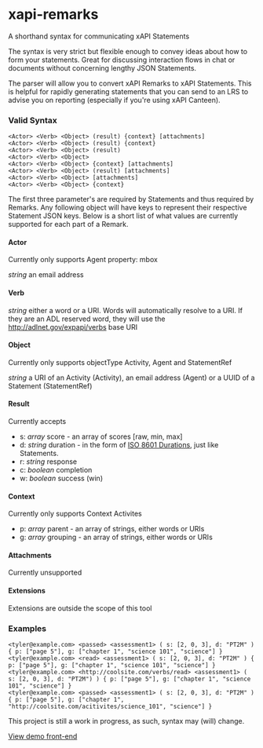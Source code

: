# xapi-remarks
A shorthand syntax for communicating xAPI Statements

The syntax is very strict but flexible enough to convey ideas about how to form your statements. Great for discussing interaction flows in chat or documents without concerning lengthy JSON Statements.

The parser will allow you to convert xAPI Remarks to xAPI Statements. This is helpful for rapidly generating statements that you can send to an LRS to advise you on reporting (especially if you're using xAPI Canteen).

### Valid Syntax
```
<Actor> <Verb> <Object> (result) {context} [attachments]
<Actor> <Verb> <Object> (result) {context}
<Actor> <Verb> <Object> (result)
<Actor> <Verb> <Object>
<Actor> <Verb> <Object> {context} [attachments]
<Actor> <Verb> <Object> (result) [attachments]
<Actor> <Verb> <Object> [attachments]
<Actor> <Verb> <Object> {context}
```

The first three parameter's are required by Statements and thus required by Remarks. Any following object will have keys to represent their respective Statement JSON keys. Below is a short list of what values are currently supported for each part of a Remark.

#### Actor

Currently only supports Agent property: mbox

*string* an email address

#### Verb

*string* either a word or a URI. Words will automatically resolve to a URI. If they are an ADL reserved word, they will use the http://adlnet.gov/expapi/verbs base URI

#### Object

Currently only supports objectType Activity, Agent and StatementRef

*string* a URI of an Activity (Activity), an email address (Agent) or a UUID of a Statement (StatementRef)

#### Result

Currently accepts

* s: *array* score - an array of scores [raw, min, max]
* d: *string* duration - in the form of [ISO 8601 Durations](http://www.wikiwand.com/en/ISO_8601#/Durations), just like Statements.
* r: *string* response
* c: *boolean* completion
* w: *boolean* success (win)

#### Context

Currently only supports Context Activites

* p: *array* parent - an array of strings, either words or URIs
* g: *array* grouping - an array of strings, either words or URIs

#### Attachments

Currently unsupported


#### Extensions

Extensions are outside the scope of this tool


### Examples

```
<tyler@example.com> <passed> <assessment1> ( s: [2, 0, 3], d: "PT2M" ) { p: ["page 5"], g: ["chapter 1", "science 101", "science"] }
<tyler@example.com> <read> <assessment1> ( s: [2, 0, 3], d: "PT2M" ) { p: ["page 5"], g: ["chapter 1", "science 101", "science"] }
<tyler@example.com> <http://coolsite.com/verbs/read> <assessment1> ( s: [2, 0, 3], d: "PT2M") ) { p: ["page 5"], g: ["chapter 1", "science 101", "science"] }
<tyler@example.com> <passed> <assessment1> ( s: [2, 0, 3], d: "PT2M" ) { p: ["page 5"], g: ["chapter 1", "http://coolsite.com/acitivites/science_101", "science"] }
```

This project is still a work in progress, as such, syntax may (will) change.

[View demo front-end](http://adlnet.github.io/xapi-remarks)
